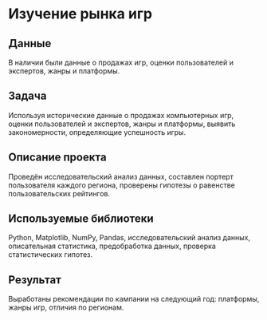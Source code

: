 
# Изучение рынка игр


## Данные
В наличии были данные о продажах игр, оценки пользователей и экспертов, жанры и платформы.

## Задача
Используя исторические данные о продажах компьютерных игр, оценки пользователей и экспертов, жанры и платформы, выявить закономерности, определяющие успешность игры.

## Описание проекта
Проведён исследовательский анализ данных, составлен портерт пользователя каждого региона, проверены гипотезы о равенстве пользовательских рейтингов.

## Используемые библиотеки
Python, Matplotlib, NumPy, Pandas, исследовательский анализ данных, описательная статистика, предобработка данных, проверка статистических гипотез.

## Результат
Выработаны рекомендации по кампании на следующий год: платформы, жанры игр, отличия по регионам.
